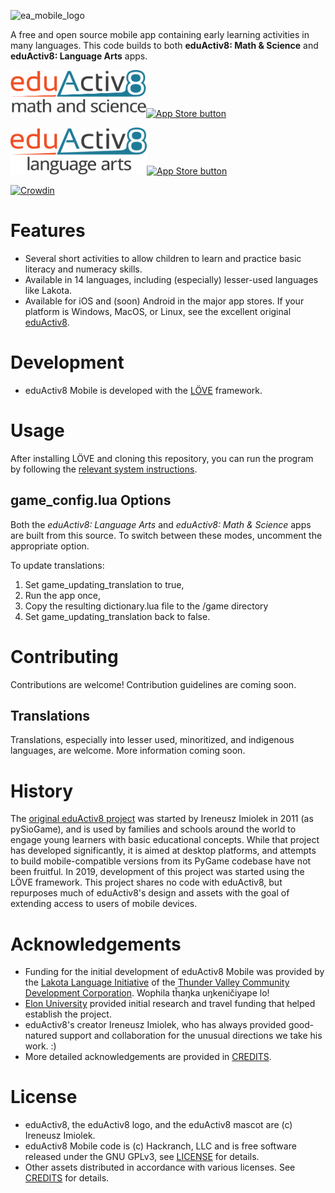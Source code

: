 ![ea_mobile_logo](https://user-images.githubusercontent.com/254471/67891860-d490c880-fb29-11e9-9fb2-600bff7abc50.png)

A free and open source mobile app containing early learning activities in many languages. This code builds to both **eduActiv8: Math & Science** and **eduActiv8: Language Arts** apps.

<img src="https://raw.githubusercontent.com/hackranch/eduactiv8-mobile/master/logos/ea_math_logo_low_res.png" alt="eduActiv8: Math and Science logo" height="75"/><a href="https://apps.apple.com/us/app/eduactiv8-math-science/id1483829227#?platform=ipad"><img src="https://user-images.githubusercontent.com/663460/26986739-23bffc6e-4d49-11e7-92a2-cdba1b517a08.png" alt="App Store button" height="75"/></a>

<img src="https://raw.githubusercontent.com/hackranch/eduactiv8-mobile/master/logos/ea_language_logo_low_res.png" alt="eduActiv8: Language Arts logo" height="75"/><a href="https://apps.apple.com/us/app/eduactiv8-language-arts/id1483817192#?platform=ipad"><img src="https://user-images.githubusercontent.com/663460/26986739-23bffc6e-4d49-11e7-92a2-cdba1b517a08.png" alt="App Store button" height="75"/></a>

[![Crowdin](https://badges.crowdin.net/eduactiv8-mobile/localized.svg)](https://crowdin.com/project/eduactiv8-mobile)

Features
========
* Several short activities to allow children to learn and practice basic literacy and numeracy skills.
* Available in 14 languages, including (especially) lesser-used languages like Lakota.
* Available for iOS and (soon) Android in the major app stores. If your platform is Windows, MacOS, or Linux, see the excellent original [eduActiv8](https://eduactiv8.org).

Development
============
* eduActiv8 Mobile is developed with the [LÖVE](https://love2d.org) framework.

Usage
=====
After installing LÖVE and cloning this repository, you can run the program by following the [relevant system instructions](https://love2d.org/wiki/Getting_Started).

game_config.lua Options
-----------------------
Both the *eduActiv8: Language Arts* and *eduActiv8: Math & Science* apps are built from this source. To switch between these modes, uncomment the appropriate option.

To update translations:

1. Set game_updating_translation to true,
2. Run the app once,
3. Copy the resulting dictionary.lua file to the /game directory
4. Set game_updating_translation back to false.

Contributing
============
Contributions are welcome! Contribution guidelines are coming soon.

Translations
------------
Translations, especially into lesser used, minoritized, and indigenous languages, are welcome. More information coming soon.

History
=======
The [original eduActiv8 project](https://eduactiv8.org) was started by Ireneusz Imiolek in 2011 (as pySioGame), and is used by families and schools around the world to engage young learners with basic educational concepts. While that project has developed significantly, it is aimed at desktop platforms, and attempts to build mobile-compatible versions from its PyGame codebase have not been fruitful. In 2019, development of this project was started using the LÖVE framework. This project shares no code with eduActiv8, but repurposes much of eduActiv8's design and assets with the goal of extending access to users of mobile devices.

Acknowledgements
================
* Funding for the initial development of eduActiv8 Mobile was provided by the [Lakota Language Initiative](https://thundervalley.org/live-rez/our-programs/lakota-language) of the [Thunder Valley Community Development Corporation](https://thundervalley.org/). Wophila tȟaŋka uŋkeničiyape lo!
* [Elon University](https://elon.edu) provided initial research and travel funding that helped establish the project.
* eduActiv8's creator Ireneusz Imiolek, who has always provided good-natured support and collaboration for the unusual directions we take his work. :)
* More detailed acknowledgements are provided in [CREDITS](CREDITS.md).

License
=======
* eduActiv8, the eduActiv8 logo, and the eduActiv8 mascot are (c) Ireneusz Imiolek.
* eduActiv8 Mobile code is (c) Hackranch, LLC and is free software released under the GNU GPLv3, see [LICENSE](LICENSE) for details.
* Other assets distributed in accordance with various licenses. See [CREDITS](CREDITS.md) for details.

